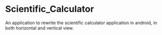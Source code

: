 # Scientific_Calculator

An application to rewrite the scientific calculator application in android, in both horizontal and vertical view.
